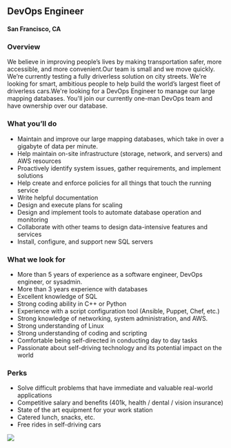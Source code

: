 ## DevOps Engineer 
#### San Francisco, CA

### Overview 
We believe in improving people’s lives by making transportation safer, more accessible, and more convenient.Our team is small and we move quickly. We’re currently testing a fully driverless solution on city streets. We're looking for smart, ambitious people to help build the world’s largest fleet of driverless cars.We're looking for a DevOps Engineer to manage our large mapping databases. You'll join our currently one-man DevOps team and have ownership over our database.

### What you’ll do      
+ Maintain and improve our large mapping databases, which take in over a gigabyte of data per minute.
+ Help maintain on-site infrastructure (storage, network, and servers) and AWS resources
+ Proactively identify system issues, gather requirements, and implement solutions
+ Help create and enforce policies for all things that touch the running service
+ Write helpful documentation
+ Design and execute plans for scaling
+ Design and implement tools to automate database operation and monitoring 
+ Collaborate with other teams to design data-intensive features and services 
+ Install, configure, and support new SQL servers

### What we look for
+ More than 5 years of experience as a software engineer, DevOps engineer, or sysadmin.
+ More than 3 years experience with databases
+ Excellent knowledge of SQL
+ Strong coding ability in C++ or Python
+ Experience with a script configuration tool (Ansible, Puppet, Chef, etc.)
+ Strong knowledge of networking, system administration, and AWS.
+ Strong understanding of Linux
+ Strong understanding of coding and scripting
+ Comfortable being self-directed in conducting day to day tasks
+ Passionate about self-driving technology and its potential impact on the world

### Perks
+ Solve difficult problems that have immediate and valuable real-world applications
+ Competitive salary and benefits (401k, health / dental / vision insurance)
+ State of the art equipment for your work station
+ Catered lunch, snacks, etc.
+ Free rides in self-driving cars


[<img src='https://dabuttonfactory.com/button.png?t=Apply&f=Calibri-Bold&ts=24&tc=fff&tshs=1&tshc=000&hp=20&vp=8&c=5&bgt=gradient&bgc=3d85c6&ebgc=073763'>](https://letsrockit.co/users/auth/github?interested=true&job_id=q3j1axnl-devops-engineer)
